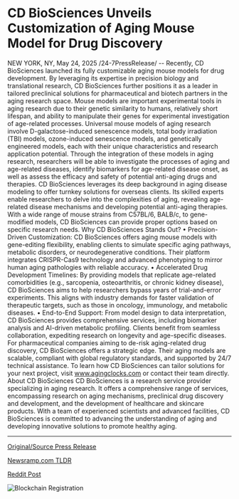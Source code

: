 # CD BioSciences Unveils Customization of Aging Mouse Model for Drug Discovery

NEW YORK, NY, May 24, 2025 /24-7PressRelease/ -- Recently, CD BioSciences launched its fully customizable aging mouse models for drug development. By leveraging its expertise in precision biology and translational research, CD BioSciences further positions it as a leader in tailored preclinical solutions for pharmaceutical and biotech partners in the aging research space.  Mouse models are important experimental tools in aging research due to their genetic similarity to humans, relatively short lifespan, and ability to manipulate their genes for experimental investigation of age-related processes. Universal mouse models of aging research involve D-galactose-induced senescence models, total body irradiation (TBI) models, ozone-induced senescence models, and genetically engineered models, each with their unique characteristics and research application potential. Through the integration of these models in aging research, researchers will be able to investigate the processes of aging and age-related diseases, identify biomarkers for age-related disease onset, as well as assess the efficacy and safety of potential anti-aging drugs and therapies.  CD BioSciences leverages its deep background in aging disease modeling to offer turnkey solutions for overseas clients. Its skilled experts enable researchers to delve into the complexities of aging, revealing age-related disease mechanisms and developing potential anti-aging therapies. With a wide range of mouse strains from C57BL/6, BALB/c, to gene-modified models, CD BioSciences can provide proper options based on specific research needs.  Why CD BioSciences Stands Out? • Precision-Driven Customization: CD BioSciences offers aging mouse models with gene-editing flexibility, enabling clients to simulate specific aging pathways, metabolic disorders, or neurodegenerative conditions. Their platform integrates CRISPR-Cas9 technology and advanced phenotyping to mirror human aging pathologies with reliable accuracy. • Accelerated Drug Development Timelines: By providing models that replicate age-related comorbidities (e.g., sarcopenia, osteoarthritis, or chronic kidney disease), CD BioSciences aims to help researchers bypass years of trial-and-error experiments. This aligns with industry demands for faster validation of therapeutic targets, such as those in oncology, immunology, and metabolic diseases. • End-to-End Support: From model design to data interpretation, CD BioSciences provides comprehensive services, including biomarker analysis and AI-driven metabolic profiling. Clients benefit from seamless collaboration, expediting research on longevity and age-specific diseases.  For pharmaceutical companies aiming to de-risk aging-related drug discovery, CD BioSciences offers a strategic edge. Their aging models are scalable, compliant with global regulatory standards, and supported by 24/7 technical assistance. To learn how CD BioSciences can tailor solutions for your next project, visit www.agingclocks.com or contact their team directly.  About CD BioSciences CD BioSciences is a research service provider specializing in aging research. It offers a comprehensive range of services, encompassing research on aging mechanisms, preclinical drug discovery and development, and the development of healthcare and skincare products. With a team of experienced scientists and advanced facilities, CD BioSciences is committed to advancing the understanding of aging and developing innovative solutions to promote healthy aging. 

---

[Original/Source Press Release](https://www.24-7pressrelease.com/press-release/523132/cd-biosciences-unveils-customization-of-aging-mouse-model-for-drug-discovery)
                    

[Newsramp.com TLDR](https://newsramp.com/curated-news/cd-biosciences-introduces-customizable-aging-mouse-models-for-enhanced-drug-development/46298ee1e57fbc10e0e357946b617d48) 

 



[Reddit Post](https://www.reddit.com/r/HealthCareNewsInfo/comments/1ku5s4n/cd_biosciences_introduces_customizable_aging/) 



![Blockchain Registration](https://cdn.newsramp.app/24-7PressRelease/qrcode/255/24/mintxMIs.webp)